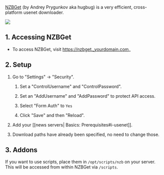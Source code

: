 [NZBGet](https://nzbget.net/) (by Andrey Prygunkov aka hugbug) is a very efficient, cross-platform usenet downloader.

![](https://nzbget.net/images/Web-Interface-01-Downloads.png)

## 1. Accessing NZBGet

- To access NZBGet, visit https://nzbget._yourdomain.com_

## 2. Setup

1. Go to "Settings" -> "Security".
 
    1. Set a "ControlUsername" and "ControlPassword".

    1. Set an "AddUsername" and "AddPassword" to protect API access. 

    1. Select "Form Auth" to `Yes`

    1. Click "Save" and then "Reload".

1. Add your [[news servers| Basics: Prerequisites#i-usenet]].

1. Download paths have already been specified, no need to change those.

## 3. Addons

If you want to use scripts, place them in `/opt/scripts/nzb` on your server. This will be accessed from within NZBGet via `/scripts`. 